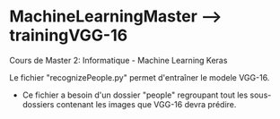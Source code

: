 # MachineLearningMaster --> trainingVGG-16
Cours de Master 2: Informatique - Machine Learning Keras

Le fichier "recognizePeople.py" permet d'entraîner le modele VGG-16.
- Ce fichier a besoin d'un dossier "people" regroupant tout les sous-dossiers contenant les images que VGG-16 devra prédire.